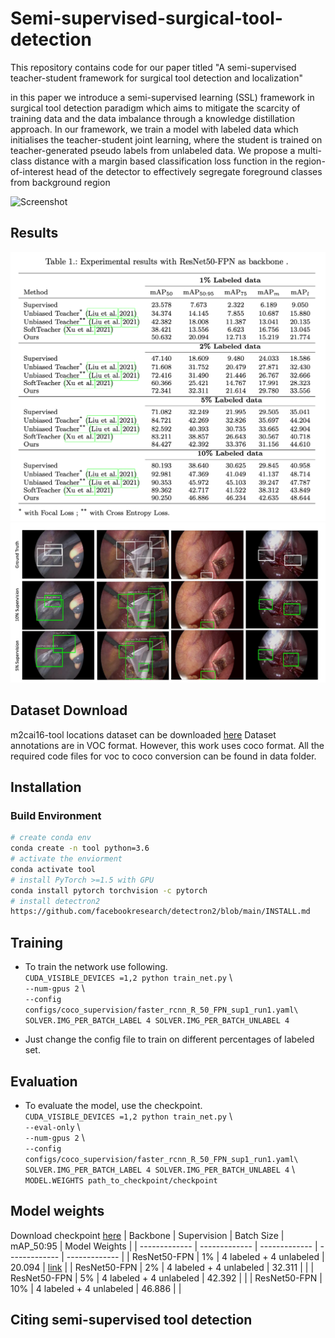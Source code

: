 # Semi-supervised-surgical-tool-detection
This repository contains code for our paper titled "A semi-supervised teacher-student framework for surgical tool detection and localization"

in this paper we introduce a semi-supervised learning (SSL) framework in surgical tool detection paradigm which aims to mitigate the scarcity of training data and the data imbalance through a knowledge distillation approach. In our framework, we train a model with labeled data which initialises the teacher-student joint learning, where the student is trained on teacher-generated pseudo labels from unlabeled data. We propose a multi-class distance with a margin based classification loss function in the region-of-interest head of the detector to effectively segregate foreground classes from background region

![Screenshot](Overview.png)

## Results
![Screenshot](quant.png)
![Screenshot](qualt.png)



## Dataset Download 
m2cai16-tool locations dataset can be downloaded [here](https://ai.stanford.edu/~syyeung/tooldetection.html)
Dataset annotations are in VOC format. However, this work uses coco format. All the required code files for voc to coco conversion can be found in data folder. 

## Installation
### Build Environment 
 ```sh
 # create conda env
 conda create -n tool python=3.6 
 # activate the enviorment 
 conda activate tool
 # install PyTorch >=1.5 with GPU 
 conda install pytorch torchvision -c pytorch 
 # install detectron2 
 https://github.com/facebookresearch/detectron2/blob/main/INSTALL.md   
   ```


## Training 
* To train the network use following. <br />
`CUDA_VISIBLE_DEVICES =1,2 python train_net.py` \ <br /> `--num-gpus 2` \ <br />`--config configs/coco_supervision/faster_rcnn_R_50_FPN_sup1_run1.yaml\`<br />`SOLVER.IMG_PER_BATCH_LABEL 4 SOLVER.IMG_PER_BATCH_UNLABEL 4` <br />

* Just change the config file to train on different percentages of labeled set. <br />

## Evaluation
* To evaluate the model, use the checkpoint. <br />
`CUDA_VISIBLE_DEVICES =1,2 python train_net.py` \ <br />  `--eval-only` \ <br />  `--num-gpus 2` \ <br />`--config configs/coco_supervision/faster_rcnn_R_50_FPN_sup1_run1.yaml\`<br />`SOLVER.IMG_PER_BATCH_LABEL 4 SOLVER.IMG_PER_BATCH_UNLABEL 4` \ <br /> 
`MODEL.WEIGHTS path_to_checkpoint/checkpoint` 

## Model weights
Download checkpoint [here](https://drive.google.com/file/d/1CrS4oKPWZAlAJh1m1NzyuB4019r_-GvP/view?usp=sharing)
| Backbone  | Supervision       |  Batch Size                | mAP_50:95      |  Model Weights       |
| ------------- | ------------- | -------------              |  ------------- |   -------------      |
| ResNet50-FPN  | 1%            | 4 labeled + 4 unlabeled    |      20.094          |     [link]([https://ai.stanford.edu/~syyeung/tooldetection.html](https://drive.google.com/file/d/1g3yEILz2bY--PYE8M4PpPxeUPh7Ky5Gb/view?usp=sharing))                 |
| ResNet50-FPN  | 2%            | 4 labeled + 4 unlabeled    |      32.311         |                      |
| ResNet50-FPN  | 5%            | 4 labeled + 4 unlabeled    |      42.392        |                      |
| ResNet50-FPN  | 10%           | 4 labeled + 4 unlabeled    |      46.886       |                      |




## Citing semi-supervised tool detection
